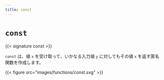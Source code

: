 ```yaml
---
title: const
---
```


# `const`

{{< signature const >}}

`const` は、値 `x` を受け取って、いかなる入力値 `y` に対してもその値 `x` を返す匿名関数を作成します。

{{< figure src="images/functions/const.svg" >}}
